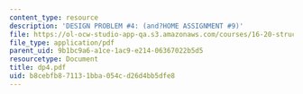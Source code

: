 ```yaml
---
content_type: resource
description: 'DESIGN PROBLEM #4: (and?HOME ASSIGNMENT #9)'
file: https://ol-ocw-studio-app-qa.s3.amazonaws.com/courses/16-20-structural-mechanics-fall-2002/b8cebfb871131bba054cd26d4bb5dfe8_dp4.pdf
file_type: application/pdf
parent_uid: 9b1bc9a6-a1ce-1ac9-e214-06367022b5d5
resourcetype: Document
title: dp4.pdf
uid: b8cebfb8-7113-1bba-054c-d26d4bb5dfe8
---
```

